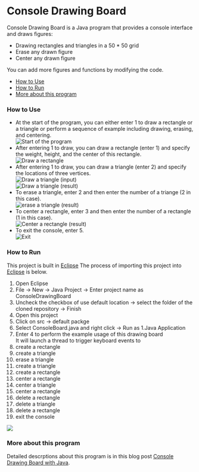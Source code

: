 Console Drawing Board
============
Console Drawing Board is a Java program that provides a console interface and draws figures:
- Drawing rectangles and triangles in a 50 * 50 grid
- Erase any drawn figure
- Center any drawn figure

You can add more figures and functions by modifying the code.

- [How to Use](#how-to-use)
- [How to Run](#how-to-run)
- [More about this program](#more-about-this-program)

### How to Use

- At the start of the program, you can either enter 1 to draw a rectangle or a triangle or perform a sequence of example including drawing, erasing, and centering.  
![Start of the program](https://raw.githubusercontent.com/ernie55ernie/ConsoleDrawingBoard/master/img/initialize.PNG)
- After entering 1 to draw, you can draw a rectangle (enter 1) and specify the weight, height, and the center of this rectangle.  
![Draw a rectangle](https://raw.githubusercontent.com/ernie55ernie/ConsoleDrawingBoard/master/img/rectangle.PNG)
- After entering 1 to draw, you can draw a triangle (enter 2) and specify the locations of three vertices.  
![Draw a triangle (input)](https://raw.githubusercontent.com/ernie55ernie/ConsoleDrawingBoard/master/img/triangle-1.PNG)  
![Draw a triangle (result)](https://raw.githubusercontent.com/ernie55ernie/ConsoleDrawingBoard/master/img/triangle-2.PNG)
- To erase a triangle, enter 2 and then enter the number of a triange (2 in this case).  
![erase a triangle (result)](https://raw.githubusercontent.com/ernie55ernie/ConsoleDrawingBoard/master/img/delete-1.PNG)
- To center a rectangle, enter 3 and then enter the number of a rectangle (1 in this case).  
![Center a rectangle (result)](https://raw.githubusercontent.com/ernie55ernie/ConsoleDrawingBoard/master/img/center-1.PNG)
- To exit the console, enter 5.  
![Exit](https://raw.githubusercontent.com/ernie55ernie/ConsoleDrawingBoard/master/img/exit.PNG)

### How to Run
This project is built in [Eclipse](https://www.eclipse.org/)
The process of importing this project into [Eclipse](https://www.eclipse.org/) is below.
1. Open Eclipse
2. File -> New -> Java Project -> Enter project name as ConsoleDrawingBoard
3. Uncheck the checkbox of use default location -> select the folder of the cloned repository -> Finish
4. Open this project
5. Click on src -> default packge
6. Select ConsoleBoard.java and right click -> Run as 1.Java Application
7. Enter 4 to perform the example usage of this drawing board  
It will launch a thread to trigger keyboard events to 
  1. create a rectangle
  2. create a triangle
  3. erase a triangle
  4. create a triangle
  5. create a rectangle
  6. center a rectangle
  7. center a triangle
  8. center a rectangle
  9. delete a rectangle
  10. delete a triangle
  11. delete a rectangle
  12. exit the console

[![](http://img.youtube.com/vi/CJoeA0b90B8/0.jpg)](http://www.youtube.com/watch?v=CJoeA0b90B8 "Youtube Video")

### More about this program
Detailed descrptions about this program is in this blog post [Console Drawing Board with Java](https://ernie55ernie.github.io/java/2019/05/09/console-drawing-board-with-java.html).